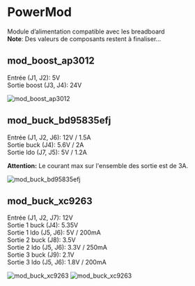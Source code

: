 # PowerMod
Module d’alimentation compatible avec les breadboard  
**Note**: Des valeurs de composants restent à finaliser...

## mod_boost_ap3012
Entrée (J1, J2): 5V  
Sortie boost (J3, J4): 24V

![mod_boost_ap3012](mod_boost_ap3012/mod_boost_ap3012.png)

## mod_buck_bd95835efj
Entrée (J1, J2, J6): 12V / 1.5A  
Sortie buck (J4): 5.6V / 2A  
Sortie ldo (J7, J5): 5V / 1.2A  

**Attention:** Le courant max sur l'ensemble des sortie est de 3A.

![mod_buck_bd95835efj](mod_buck_bd95835efj/mod_buck_bd95835efj.png)

## mod_buck_xc9263
Entrée (J1, J2, J7): 12V  
Sortie 1 buck (J4): 5.35V  
Sortie 1 ldo (J5, J6): 5V / 200mA  
Sortie 2 buck (J8): 3.5V  
Sortie 2 ldo (J5, J6): 3.3V / 250mA  
Sortie 3 buck (J9): 2.1V  
Sortie 3 ldo (J5, J6): 1.8V / 200mA  

![mod_buck_xc9263](mod_buck_xc9263/mod_buck_xc9263.png) 
![mod_buck_xc9263](mod_buck_xc9263/mod_buck_xc9263_photo.jpg)
